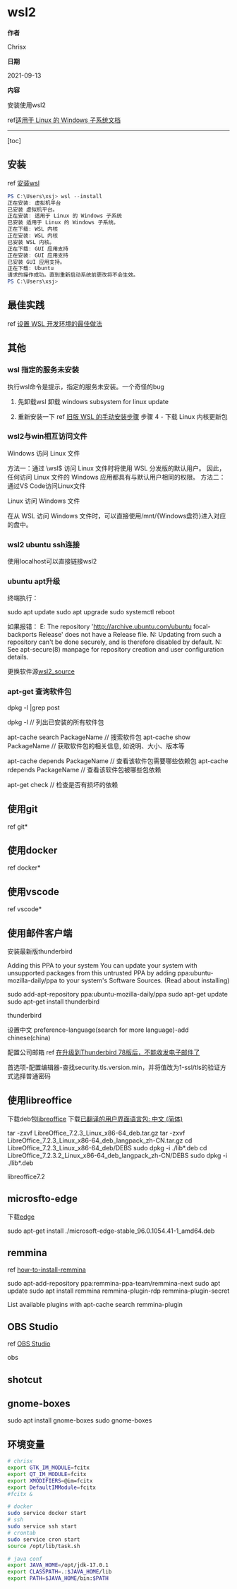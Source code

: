 # wsl2

**作者**

Chrisx

**日期**

2021-09-13

**内容**

安装使用wsl2

ref[适用于 Linux 的 Windows 子系统文档](https://docs.microsoft.com/zh-cn/windows/wsl/)

----

[toc]

## 安装

ref [安装wsl](https://docs.microsoft.com/zh-cn/windows/wsl/install)

```powershell
PS C:\Users\xsj> wsl --install
正在安装: 虚拟机平台
已安装 虚拟机平台。
正在安装: 适用于 Linux 的 Windows 子系统
已安装 适用于 Linux 的 Windows 子系统。
正在下载: WSL 内核
正在安装: WSL 内核
已安装 WSL 内核。
正在下载: GUI 应用支持
正在安装: GUI 应用支持
已安装 GUI 应用支持。
正在下载: Ubuntu
请求的操作成功。直到重新启动系统前更改将不会生效。
PS C:\Users\xsj>
```

## 最佳实践

ref [设置 WSL 开发环境的最佳做法](https://docs.microsoft.com/zh-cn/windows/wsl/setup/environment)

## 其他

### wsl 指定的服务未安装

执行wsl命令是提示，指定的服务未安装。一个奇怪的bug

1. 先卸载wsl
卸载 windows subsystem for linux update

2. 重新安装一下
ref [旧版 WSL 的手动安装步骤](https://docs.microsoft.com/zh-cn/windows/wsl/install-manual)
步骤 4 - 下载 Linux 内核更新包

### wsl2与win相互访问文件

Windows 访问 Linux 文件

方法一：通过 \\wsl$ 访问 Linux 文件时将使用 WSL 分发版的默认用户。 因此，任何访问 Linux 文件的 Windows 应用都具有与默认用户相同的权限。
方法二：通过VS Code访问Linux文件

Linux 访问 Windows 文件

在从 WSL 访问 Windows 文件时，可以直接使用/mnt/{Windows盘符}进入对应的盘中。

### wsl2 ubuntu ssh连接

使用localhost可以直接链接wsl2

### ubuntu apt升级

终端执行：

sudo apt update
sudo apt upgrade
sudo systemctl reboot

如果报错：
E: The repository 'http://archive.ubuntu.com/ubuntu focal-backports Release' does not have a Release file.
N: Updating from such a repository can't be done securely, and is therefore disabled by default.
N: See apt-secure(8) manpage for repository creation and user configuration details.

更换软件源[wsl2_source](./wsl2_source.md)

### apt-get 查询软件包

dpkg -l |grep post

dpkg -l                             // 列出已安装的所有软件包

apt-cache search PackageName        // 搜索软件包
apt-cache show PackageName          // 获取软件包的相关信息, 如说明、大小、版本等

apt-cache depends PackageName       // 查看该软件包需要哪些依赖包
apt-cache rdepends PackageName      // 查看该软件包被哪些包依赖

apt-get check                       // 检查是否有损坏的依赖

## 使用git

ref git*

## 使用docker

ref docker*

## 使用vscode

ref vscode*

## 使用邮件客户端

安装最新版thunderbird

Adding this PPA to your system
You can update your system with unsupported packages from this untrusted PPA by adding ppa:ubuntu-mozilla-daily/ppa to your system's Software Sources. (Read about installing)

sudo add-apt-repository ppa:ubuntu-mozilla-daily/ppa
sudo apt-get update
sudo apt-get install thunderbird

thunderbird

设置中文
preference-language(search for more language)-add chinese(china)

配置公司邮箱
ref [在升级到Thunderbird 78版后，不能收发电子邮件了](https://support.mozilla.org/zh-CN/kb/thunderbird-78-faq-cn#w_zai-sheng-ji-dao-thunderbird-78ban-hou-bu-neng-shou-fa-dian-zi-you-jian-liao)

首选项-配置编辑器-查找security.tls.version.min，并将值改为1-ssl/tls的验证方式选择普通密码

## 使用libreoffice

下载deb包[libreoffice](https://zh-cn.libreoffice.org/download/libreoffice/?type=deb-x86_64&version=7.2.3&lang=zh-CN)
下载[已翻译的用户界面语言包: 中文 (简体)]()

tar -zxvf LibreOffice_7.2.3_Linux_x86-64_deb.tar.gz
tar -zxvf LibreOffice_7.2.3_Linux_x86-64_deb_langpack_zh-CN.tar.gz
cd LibreOffice_7.2.3_Linux_x86-64_deb/DEBS
sudo dpkg -i ./lib*.deb
cd LibreOffice_7.2.3.2_Linux_x86-64_deb_langpack_zh-CN/DEBS
sudo dpkg -i ./lib*.deb

libreoffice7.2

## microsfto-edge

下载[edge](https://www.microsoft.com/zh-cn/edge?r=1#evergreen)

sudo apt-get install ./microsoft-edge-stable_96.0.1054.41-1_amd64.deb

## remmina

ref [how-to-install-remmina](https://remmina.org/how-to-install-remmina/#ubuntu)

sudo apt-add-repository ppa:remmina-ppa-team/remmina-next
sudo apt update
sudo apt install remmina remmina-plugin-rdp remmina-plugin-secret

List available plugins with apt-cache search remmina-plugin

## OBS Studio

ref [OBS Studio](https://obsproject.com/wiki/install-instructions#linux)

obs

## shotcut

## gnome-boxes

sudo apt install gnome-boxes
sudo gnome-boxes

## 环境变量

```sh
# chrisx
export GTK_IM_MODULE=fcitx
export QT_IM_MODULE=fcitx
export XMODIFIERS=@im=fcitx
export DefaultIMModule=fcitx
#fcitx &

# docker
sudo service docker start
# ssh
sudo service ssh start
# crontab
sudo service cron start
source /opt/lib/task.sh

# java conf
export JAVA_HOME=/opt/jdk-17.0.1
export CLASSPATH=.:$JAVA_HOME/lib
export PATH=$JAVA_HOME/bin:$PATH
```
